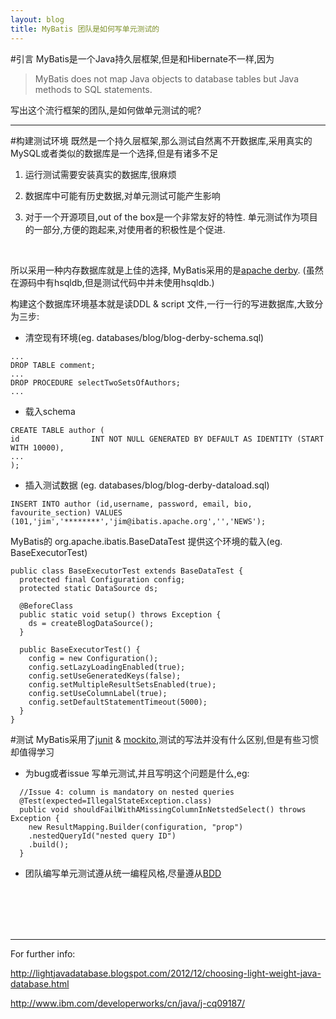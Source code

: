 ```yaml
---
layout: blog
title: MyBatis 团队是如何写单元测试的
---
```


#引言
MyBatis是一个Java持久层框架,但是和Hibernate不一样,因为
>MyBatis does not map Java objects to database tables but Java methods to SQL statements.

写出这个流行框架的团队,是如何做单元测试的呢?

---
#构建测试环境
既然是一个持久层框架,那么测试自然离不开数据库,采用真实的MySQL或者类似的数据库是一个选择,但是有诸多不足

1. 运行测试需要安装真实的数据库,很麻烦

2. 数据库中可能有历史数据,对单元测试可能产生影响

3. 对于一个开源项目,out of the box是一个非常友好的特性. 单元测试作为项目的一部分,方便的跑起来,对使用者的积极性是个促进.

<br/>

所以采用一种内存数据库就是上佳的选择, MyBatis采用的是[apache derby](http://db.apache.org/derby/). (虽然在源码中有hsqldb,但是测试代码中并未使用hsqldb.)

构建这个数据库环境基本就是读DDL & script 文件,一行一行的写进数据库,大致分为三步:

* 清空现有环境(eg. databases/blog/blog-derby-schema.sql)

```
...
DROP TABLE comment;
...
DROP PROCEDURE selectTwoSetsOfAuthors;
...
```

* 载入schema

```
CREATE TABLE author (
id                INT NOT NULL GENERATED BY DEFAULT AS IDENTITY (START WITH 10000),
...
);
```

* 插入测试数据 (eg. databases/blog/blog-derby-dataload.sql)

```
INSERT INTO author (id,username, password, email, bio, favourite_section) VALUES (101,'jim','********','jim@ibatis.apache.org','','NEWS');
```

MyBatis的 org.apache.ibatis.BaseDataTest 提供这个环境的载入(eg. BaseExecutorTest)

```
public class BaseExecutorTest extends BaseDataTest {
  protected final Configuration config;
  protected static DataSource ds;

  @BeforeClass
  public static void setup() throws Exception {
    ds = createBlogDataSource();
  }

  public BaseExecutorTest() {
    config = new Configuration();
    config.setLazyLoadingEnabled(true);
    config.setUseGeneratedKeys(false);
    config.setMultipleResultSetsEnabled(true);
    config.setUseColumnLabel(true);
    config.setDefaultStatementTimeout(5000);
  }
}
```

#测试
MyBatis采用了[junit](http://junit.org/) & [mockito](https://github.com/mockito/mockito),测试的写法并没有什么区别,但是有些习惯却值得学习

* 为bug或者issue 写单元测试,并且写明这个问题是什么,eg:

```
  //Issue 4: column is mandatory on nested queries
  @Test(expected=IllegalStateException.class)
  public void shouldFailWithAMissingColumnInNetstedSelect() throws Exception {
    new ResultMapping.Builder(configuration, "prop")
    .nestedQueryId("nested query ID")
    .build();
  }
```

* 团队编写单元测试遵从统一编程风格,尽量遵从[BDD](http://en.wikipedia.org/wiki/Behavior-driven_development)


<br/>
<br/>
<br/>
<br/>

---
For further info:

http://lightjavadatabase.blogspot.com/2012/12/choosing-light-weight-java-database.html

http://www.ibm.com/developerworks/cn/java/j-cq09187/
